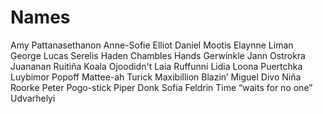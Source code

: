 # Names

Amy Pattanasethanon
Anne-Sofie Elliot
Daniel Mootis
Elaynne Liman
George Lucas Serelis
Haden Chambles
Hands Gerwinkle
Jann Ostrokra
Juananan Ruitiña
Koala Ojoodidn't
Laia Ruffunni
Lidia Loona Puertchka
Luybimor Popoff
Mattee-ah Turick
Maxibillion Blazin’
Miguel Divo
Niña Roorke
Peter Pogo-stick
Piper Donk
Sofia Feldrin
Time “waits for no one” Udvarhelyi
